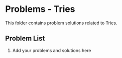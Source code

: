 # Problems - Tries

This folder contains problem solutions related to Tries.

## Problem List

1. Add your problems and solutions here


